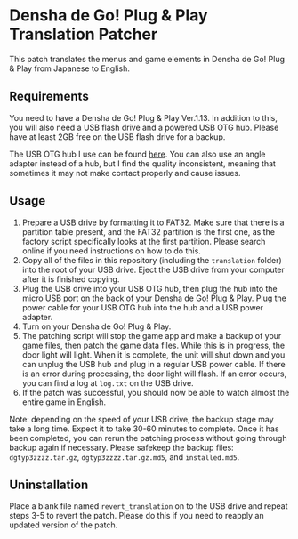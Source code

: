 Densha de Go! Plug & Play Translation Patcher
=======================================

This patch translates the menus and game elements in Densha de Go! Plug & Play from Japanese to English. 

Requirements
------------
You need to have a Densha de Go! Plug & Play Ver.1.13. In addition to this, you
will also need a USB flash drive and a powered USB OTG hub. Please have at
least 2GB free on the USB flash drive for a backup.

The USB OTG hub I use can be found [here](https://www.amazon.ca/gp/product/B07BDJN76M).
You can also use an angle adapter instead of a hub, but I find the quality
inconsistent, meaning that sometimes it may not make contact properly and cause
issues.

Usage
-----

1. Prepare a USB drive by formatting it to FAT32. Make sure that there is a
   partition table present, and the FAT32 partition is the first one, as the
   factory script specifically looks at the first partition. Please search
   online if you need instructions on how to do this.
2. Copy all of the files in this repository (including the `translation` folder) into the root of your USB drive. Eject the USB
   drive from your computer after it is finished copying.
3. Plug the USB drive into your USB OTG hub, then plug the hub into the micro
   USB port on the back of your Densha de Go! Plug & Play. Plug the power
   cable for your USB OTG hub into the hub and a USB power adapter.
4. Turn on your Densha de Go! Plug & Play.
5. The patching script will stop the game app and make a backup of your game
   files, then patch the game data files. While this is in progress, the door light will light. When it is complete, the unit
   will shut down and you can unplug the USB hub and plug in a regular USB
   power cable. If there is an error during processing, the door light will
   flash. If an error occurs, you can find a log at `log.txt` on the USB drive.
6. If the patch was successful, you should now be able to watch almost the entire game in English.

Note: depending on the speed of your USB drive, the backup stage may take a
long time. Expect it to take 30-60 minutes to complete. Once it has been
completed, you can rerun the patching process without going through backup
again if necessary. Please safekeep the backup files: `dgtyp3zzzz.tar.gz`,
`dgtyp3zzzz.tar.gz.md5`, and `installed.md5`.

Uninstallation
--------------
Place a blank file named `revert_translation` on to the USB drive and repeat steps 3-5 to
revert the patch. Please do this if you need to reapply an updated version of
the patch.
